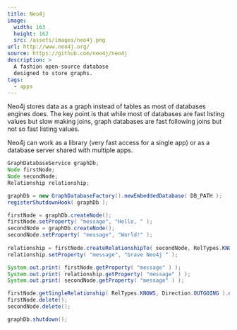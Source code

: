 ```yaml
---
title: Neo4j
image: 
  width: 163
  height: 162
  src: /assets/images/neo4j.png
url: http://www.neo4j.org/
source: https://github.com/neo4j/neo4j
description: >
  A fashion open-source database 
  designed to store graphs.
tags:
  - apps  
---
```

Neo4j stores data as a graph
instead of tables as most of databases engines does.
The key point is that while most of 
databases are fast listing values but slow making joins,
graph databases are fast following joins but not so fast
listing values.

Neo4j can work as a library 
(very fast access for a single app)
or as a database server shared with multiple apps.


```java
GraphDatabaseService graphDb;
Node firstNode;
Node secondNode;
Relationship relationship;

graphDb = new GraphDatabaseFactory().newEmbeddedDatabase( DB_PATH );
registerShutdownHook( graphDb );

firstNode = graphDb.createNode();
firstNode.setProperty( "message", "Hello, " );
secondNode = graphDb.createNode();
secondNode.setProperty( "message", "World!" );
 
relationship = firstNode.createRelationshipTo( secondNode, RelTypes.KNOWS );
relationship.setProperty( "message", "brave Neo4j " );

System.out.print( firstNode.getProperty( "message" ) );
System.out.print( relationship.getProperty( "message" ) );
System.out.print( secondNode.getProperty( "message" ) );

firstNode.getSingleRelationship( RelTypes.KNOWS, Direction.OUTGOING ).delete();
firstNode.delete();
secondNode.delete();

graphDb.shutdown();
```
